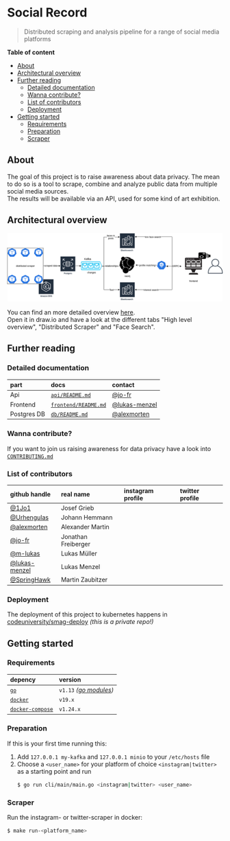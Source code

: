 # Social Record

> Distributed scraping and analysis pipeline for a range of social media platforms

**Table of content**

- [About](#about)
- [Architectural overview](#architectural-overview)
- [Further reading](#further-reading)
  - [Detailed documentation](#detailed-documentation)
  - [Wanna contribute?](#wanna-contribute)
  - [List of contributors](#list-of-contributors)
  - [Deployment](#deployment)
- [Getting started](#getting-started)
  - [Requirements](#requirements)
  - [Preparation](#preparation)
  - [Scraper](#scraper)

## About

The goal of this project is to raise awareness about data privacy. The mean to do so is a tool to scrape, combine and analyze public data from multiple social media sources. <br>
The results will be available via an API, used for some kind of art exhibition.

## Architectural overview

![](docs/architecture.png)

You can find an more detailed overview [here](https://drive.google.com/a/code.berlin/file/d/1uE8oTku322-_eN3QGuiM4ayWZiRXfn9F/view?usp=sharing). <br>
Open it in draw.io and have a look at the different tabs "High level overview", "Distributed Scraper" and "Face Search".

## Further reading

### Detailed documentation

| part        | docs                                       | contact                                          |
| :---------- | :----------------------------------------- | :----------------------------------------------- |
| Api         | [`api/README.md`](api/README.md)           | [@jo-fr](https://github.com/jo-fr)               |
| Frontend    | [`frontend/README.md`](frontend/README.md) | [@lukas-menzel](https://github.com/lukas-menzel) |
| Postgres DB | [`db/README.md`](db/README.md)             | [@alexmorten](https://github.com/alexmorten)     |

### Wanna contribute?

If you want to join us raising awareness for data privacy have a look into [`CONTRIBUTING.md`](CONTRIBUTING.md)

### List of contributors

| github handle                                    | real name           | instagram profile | twitter profile |
| :----------------------------------------------- | :------------------ | :---------------- | :-------------- |
| [@1Jo1](https://github.com/1jo1)                 | Josef Grieb         |                   |                 |
| [@Urhengulas](https://github.com/urhengulas)     | Johann Hemmann      |                   |                 |
| [@alexmorten](https://github.com/alexmorten)     | Alexander Martin    |                   |                 |
| [@jo-fr](https://github.com/jo-fr)               | Jonathan Freiberger |                   |                 |
| [@m-lukas](https://github.com/m-lukas)           | Lukas Müller        |                   |                 |
| [@lukas-menzel](https://github.com/lukas-menzel) | Lukas Menzel        |                   |                 |
| [@SpringHawk](https://github.com/springhawk)     | Martin Zaubitzer    |                   |                 |

### Deployment

The deployment of this project to kubernetes happens in [codeuniversity/smag-deploy](https://github.com/codeuniversity/smag-deploy) _(this is a private repo!)_

## Getting started

### Requirements

| depency                                                      | version                                                            |
| :----------------------------------------------------------- | :----------------------------------------------------------------- |
| [`go`](https://golang.org/doc/install)                       | `v1.13` _([go modules](https://blog.golang.org/using-go-modules))_ |
| [`docker`](https://docs.docker.com/install/)                 | `v19.x`                                                            |
| [`docker-compose`](https://docs.docker.com/compose/install/) | `v1.24.x`                                                          |

### Preparation

If this is your first time running this:

1. Add `127.0.0.1 my-kafka` and `127.0.0.1 minio` to your `/etc/hosts` file
2. Choose a `<user_name>` for your platform of choice `<instagram|twitter>` as a starting point and run
   ```bash
   $ go run cli/main/main.go <instagram|twitter> <user_name>
   ```

### Scraper

Run the instagram- or twitter-scraper in docker:

```bash
$ make run-<platform_name>
```
